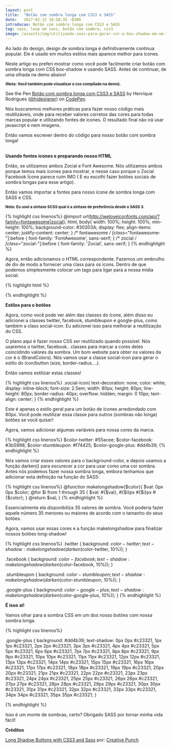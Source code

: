 ```yaml
---
layout: post
title:  "Botão com sombra longa com CSS3 e SASS"
date:   2017-02-12 18:58:35 -0300
introducao: Botão com sombra longa com CSS3 e SASS
tag: sass, loop em sass, botão com sombra, css3
image: /assests/img/utilizando-sass-para-gerar-cor-e-box-shadow-em-um-loop.jpg
---
```


Ao lado do design, design de sombra longa é definitivamente continua popular. Ele é usado em muitos estilos mais aparece melhor para ícones.

Neste artigo eu preferi mostrar como você pode facilmente criar botão com sombra longa com CSS box-shadow e usando SASS. Antes de continuar, de uma olhada na demo abaixo!

<small><strong>(Nota: Você também pode visualizar o css compilado na demo).</strong></small>

<p data-height="300" data-theme-id="16160" data-slug-hash="oBJWoB" data-default-tab="css,result" data-user="hjdesigner" data-embed-version="2" data-pen-title="Botão com sombra longa com CSS3 e SASS" class="codepen">See the Pen <a href="http://codepen.io/hjdesigner/pen/oBJWoB/">Botão com sombra longa com CSS3 e SASS</a> by Henrique Rodrigues (<a href="http://codepen.io/hjdesigner">@hjdesigner</a>) on <a href="http://codepen.io">CodePen</a>.</p>
<script async src="https://production-assets.codepen.io/assets/embed/ei.js"></script>

Nós buscaremos melhores práticas para fazer nosso código mais reutilizáveis, onde para receber valores corretos das cores para todas marcas popular e utilizando fontes de ícones. O resultado final não irá usar javascript e nem imagens.

Então vamos escrever dentro do código para nosso botão com sombra longa!

<br />
<strong>Usando fontes ícones e preparando nosso HTML</strong>
<br />


Então, se utilizamos ambos Zocial e Font Awesome. Nós utilizamos ambos porque temos mais ícones para mostrar, e nesse caso porque o Zocial Facebook Ícone parece ruim IMO ( E eu escolhi fazer botões sociais de sombra longas para esse artigo).

Então vamos importar a fontes para nosso ícone de sombra longa com SASS e CSS.

<small><strong>Nota: Eu usei a sintaxe SCSS qual é a sintaxe de preferência desde o SASS 3.</strong></small>

{% highlight css linenos%}
  @import url(http://weloveiconfonts.com/api/?family=fontawesome|zocial);
  html, body{
  	width: 100%;
  	height: 100%;
  	min-height: 100%;
  	background-color: #30303A;
  	display: flex;
    align-items: center;
    justify-content: center;
  }
  /* fontawesome */
  [class*="fontawesome-"]:before {
    font-family: 'FontAwesome', sans-serif;
  }
  /* zocial */
  [class*="zocial-"]:before {
    font-family: 'Zocial', sans-serif;
  }
{% endhighlight %}

Agora, então adicionamos o HTML correspondente. Fazemos um embrulho de div de modo a fornecer uma class para os icons. Dentro de que podemos simplesmente colocar um tags para ligar para a nossa mídia social.

{% highlight html %}
<div class="icons">
  <a href="#" class="zocial-twitter twitter social-icon"></a>
  <a href="#" class="fontawesome-facebook facebook social-icon"></a>
  <a href="#" class="zocial-stumbleupon stumbleupon social-icon"></a>
  <a href="#" class="zocial-googleplus google-plus social-icon"></a>
</div>
{% endhighlight %}

<strong>Estilos para o botões</strong>

Agora, como você pode ver além das classes do ícone, além disso eu adicionei a classes twitter, facebook, stumbleupon e google-plus, como também a class social-icon. Eu adicionei isso para melhorar a reutilização do CSS.

O plano aqui é fazer nosso CSS ser reutilizado quando possível. Nós usaremos o twitter, facebook.. classes para marcar a cores deles coincidindo valores da sombra. Um bom website para obter os valores da cor é o (BrandColors). Nós vamos usar a classe social-icon para gerar o estilo do icon/button (size, border-radius….).

Então vamos estilizar estas classes!

{% highlight css linenos%}
  .social-icon{
    text-decoration: none;
    color: white;
    display: inline-block;
    font-size: 2.5em;
    width: 80px;
    height: 80px;
    line-height: 80px;
    border-radius: 40px;
    overflow: hidden;
    margin: 0 10px;
    text-align: center;
  }
{% endhighlight %}

Este é apenas o estilo geral para um botão de ícones arredondado com 80px. Você pode reutilizar essa classe para outros (sombras não longa) botões se você quiser!

Agora, vamos adicionar algumas variáveis para nossa cores da marca.

{% highlight css linenos%}
  $color-twitter: #55acee;
  $color-facebook: #3b5998;
  $color-stumbleupon: #f74425;
  $color-google-plus: #dd4b39;
{% endhighlight %}

Nós vamos criar esses valores para o background-color,  e depois usamos a função darken() para escurecer a cor para usar como uma cor sombra.
Antes nós podemos fazer nossa sombra longa, embora tenhamos que adicionar esta definição na função do SASS:

{% highlight css linenos%}
  @function makelongshadow($color){
    $val: 0px 0px $color;
    @for $i from 1 through 35 {
      $val: #{$val}, #{$i}px #{$i}px #{$color};
    }
    @return $val;
  }
{% endhighlight %}

Essencialmente ela disponibiliza 35 valores de sombra. Você poderia fazer aquele número 35 menores ou maiores de acordo com o tamanho do seus botões.

Agora, vamos usar essas cores e a função makelongshadow para finalizar nossos botões long-shadow!

{% highlight css linenos%}
  .twitter {
    background: $color-twitter;
    text-shadow: makelongshadow(darken($color-twitter, 10%));
  }

  .facebook {
    background: $color-facebook;
    text-shadow: makelongshadow(darken($color-facebook, 10%));
  }

  .stumbleupon {
    background: $color-stumbleupon;
    text-shadow: makelongshadow(darken($color-stumbleupon, 10%));
  }

  .google-plus {
    background: $color-google-plus;
    text-shadow: makelongshadow(darken($color-google-plus, 10%));
  }
{% endhighlight %}

<strong>É isso ai!</strong>

Vamos olhar para a sombra CSS em um dos nosso botões com nossa sombra longa.

{% highlight css linenos%}

  .google-plus {
    background: #dd4b39;
    text-shadow: 0px 0px #c23321,
                1px 1px #c23321,
                2px 2px #c23321,
                3px 3px #c23321,
                4px 4px #c23321,
                5px 5px #c23321,
                6px 6px #c23321,
                7px 7px #c23321,
                8px 8px #c23321,
                9px 9px #c23321,
                10px 10px #c23321,
                11px 11px #c23321,
                12px 12px #c23321,
                13px 13px #c23321,
                14px 14px #c23321,
                15px 15px #c23321,
                16px 16px #c23321,
                17px 17px #c23321,
                18px 18px #c23321,
                19px 19px #c23321,
                20px 20px #c23321,
                21px 21px #c23321,
                22px 22px #c23321,
                23px 23px #c23321,
                24px 24px #c23321,
                25px 25px #c23321,
                26px 26px #c23321,
                27px 27px #c23321,
                28px 28px #c23321,
                29px 29px #c23321,
                30px 30px #c23321,
                31px 31px #c23321,
                32px 32px #c23321,
                33px 33px #c23321,
                34px 34px #c23321,
                35px 35px #c23321;
  }

{% endhighlight %}

Isso é um monte de sombras, certo? Obrigado SASS por tornar minha vida fácil!

<strong>Créditos</strong>

<a href="http://creative-punch.net/2014/03/long-shadow-buttons-css3-sass/" target="_blank">Long Shadow Buttons with CSS3 and Sass</a> por: <a href="http://creative-punch.net/author/CreativePunch/">Creative Punch</a>
